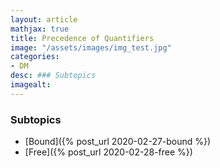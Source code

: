 ```yaml
---
layout: article
mathjax: true
title: Precedence of Quantifiers
image: "/assets/images/img_test.jpg"
categories:
- DM
desc: ### Subtopics 
imagealt: 
---
```


### Subtopics
- [Bound]({% post_url 2020-02-27-bound %})
- [Free]({% post_url 2020-02-28-free %})
